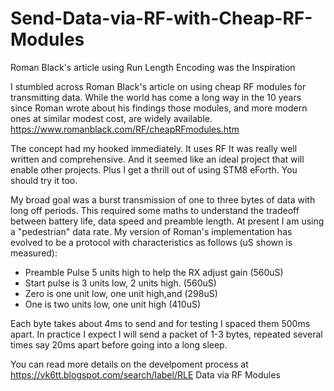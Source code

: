 # Send-Data-via-RF-with-Cheap-RF-Modules
Roman Black's article using Run Length Encoding was the Inspiration

I stumbled across Roman Black's article on using cheap RF modules for transmitting data. While the world has come a long way in the 10 years since Roman wrote about his findings those modules, and more modern ones at similar modest cost, are widely available. https://www.romanblack.com/RF/cheapRFmodules.htm

The concept had my hooked immediately. It uses RF It was really well written and comprehensive. And it seemed like an ideal project that will enable other projects. Plus I get a thrill out of using STM8 eForth. You should try it too.

My broad goal was a burst transmission of one to three bytes of data with long off periods. This required some maths to understand the tradeoff between battery life, data speed and preamble length. At present I am using a "pedestrian" data rate. My version of Roman's implementation has evolved to be a protocol with characteristics as follows (uS shown is measured):

* Preamble Pulse 5 units high to help the RX adjust gain (560uS)
* Start pulse is 3 units low, 2 units high. (560uS)
* Zero is one unit low, one unit high,and (298uS)
* One is two units low, one unit high       (410uS)


Each byte takes about 4ms to send and for testing I spaced them 500ms apart. In practice I expect I will send a packet of 1-3 bytes, repeated several times say 20ms apart before going into a long sleep.

You can read more details on the develpoment process at https://vk6tt.blogspot.com/search/label/RLE Data via RF Modules
